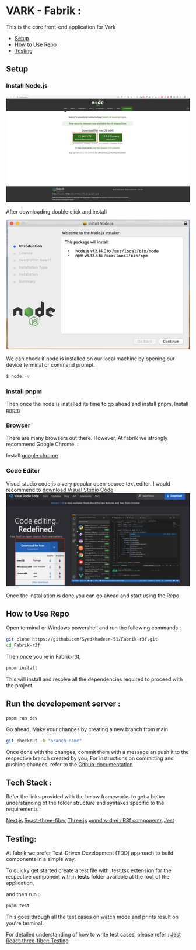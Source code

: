 # VARK - Fabrik : 
This is the core front-end application for Vark

- [Setup](#setup)
- [How to Use Repo](#how-to-use-repo)
- [Testing](#testing)



## Setup
### Install Node.js

![Node download](images/download_node.png)

After downloading double click and install

![Install node](images/install_node.png)

We can check if node is installed on our local machine by opening our device terminal or command prompt.

```sh
$ node -v
```
### Install pnpm

Then once the node is installed its time to go ahead and install pnpm, 
Install [pnpm](https://pnpm.io/installation)

### Browser

There are many browsers out there. However, At fabrik we strongly recommend Google Chrome. : 

Install [google chrome](https://www.google.com/chrome/)

### Code Editor

Visual studio code is a very popular open-source text editor. I would recommend to [download Visual Studio Code](https://code.visualstudio.com/)
![Vscode](images/vscode.png)

Once the installation is done you can go ahead and start using the Repo

## How to Use Repo

Open terminal or Windows powershell and run the following commands :

```bash
git clone https://github.com/Syedkhadeer-51/Fabrik-r3f.git
cd Fabrik-r3f
```
Then once you're in Fabrik-r3f, 

```bash
pnpm install
```
This will install and resolve all the dependencies required to proceed with the project

## Run the developement server :

```bash
pnpm run dev
```

Go ahead, Make your changes by creating a new branch from main 

```bash
git checkout -b "branch name"
```
Once done with the changes, commit them with a message an push it to the respective branch created by you, For instructions on committing and pushing changes, refer to the [Github-documentation](https://docs.github.com/en/get-started/quickstart)

## Tech Stack : 
Refer the links provided with the below frameworks to get a better understanding of the folder structure and syntaxes specific to the requirements :

[Next.js](https://nextjs.org/)
[React-three-fiber](https://docs.pmnd.rs/react-three-fiber/getting-started/introduction)
[Three.js](https://threejs.org/)
[pmndrs-drei : R3f components](https://github.com/pmndrs/drei)
[Jest](https://jestjs.io/docs/getting-started)


## Testing: 
At fabrik we prefer Test-Driven Development (TDD) approach to build components in a simple way.

To quicky get started create a test file with .test.tsx extension for the respective component within __tests__ folder available at the root of the application, 

and then run : 

```bash
pnpm test
```

This goes through all the test cases on watch mode and prints result on you're terminal. 

For detailed understanding of how to write test cases, please refer :
[Jest](https://jestjs.io/docs/getting-started)
[React-three-fiber: Testing](https://docs.pmnd.rs/react-three-fiber/tutorials/testing)



